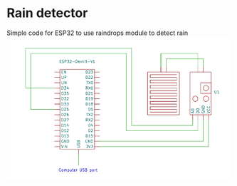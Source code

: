 # Rain detector
Simple code for ESP32 to use raindrops module to detect rain
![Circuit](https://github.com/PaweuQ/ESP32-puzzles/raw/main/sensors/8_Raindrops_module/circuit.png)

